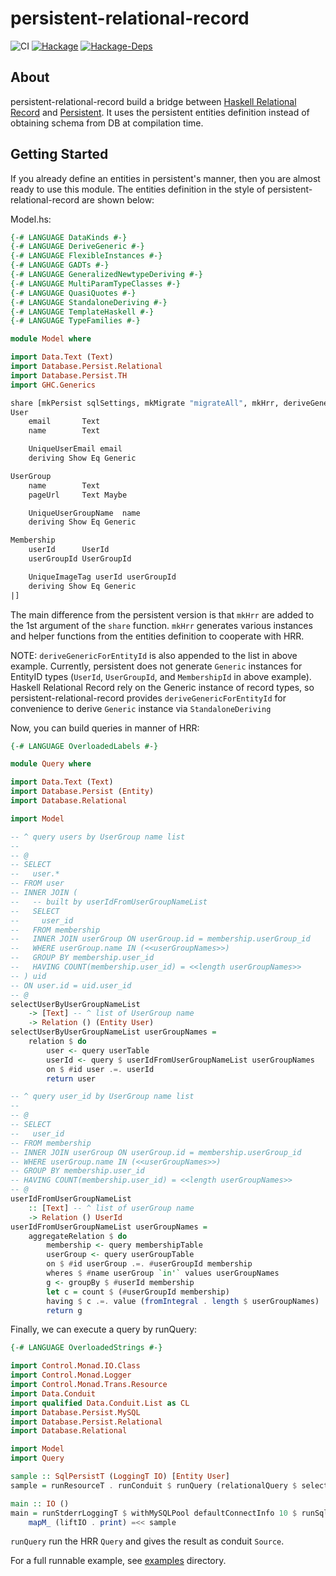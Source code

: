 persistent-relational-record
============================

![CI](https://github.com/himura/persistent-relational-record/workflows/CI/badge.svg)
[![Hackage](https://img.shields.io/hackage/v/persistent-relational-record.svg?style=flat)](https://hackage.haskell.org/package/persistent-relational-record)
[![Hackage-Deps](https://img.shields.io/hackage-deps/v/persistent-relational-record.svg)](http://packdeps.haskellers.com/feed?needle=persistent-relational-record)

## About ##

persistent-relational-record build a bridge between [Haskell Relational Record](https://hackage.haskell.org/package/relational-query)
and [Persistent](http://hackage.haskell.org/package/persistent).
It uses the persistent entities definition instead of obtaining schema from DB at compilation time.

## Getting Started ##

If you already define an entities in persistent's manner, then you are almost ready to use this module.
The entities definition in the style of persistent-relational-record are shown below:

Model.hs:

```Haskell
{-# LANGUAGE DataKinds #-}
{-# LANGUAGE DeriveGeneric #-}
{-# LANGUAGE FlexibleInstances #-}
{-# LANGUAGE GADTs #-}
{-# LANGUAGE GeneralizedNewtypeDeriving #-}
{-# LANGUAGE MultiParamTypeClasses #-}
{-# LANGUAGE QuasiQuotes #-}
{-# LANGUAGE StandaloneDeriving #-}
{-# LANGUAGE TemplateHaskell #-}
{-# LANGUAGE TypeFamilies #-}

module Model where

import Data.Text (Text)
import Database.Persist.Relational
import Database.Persist.TH
import GHC.Generics

share [mkPersist sqlSettings, mkMigrate "migrateAll", mkHrr, deriveGenericForEntityId] [persistLowerCase|
User
    email       Text
    name        Text

    UniqueUserEmail email
    deriving Show Eq Generic

UserGroup
    name        Text
    pageUrl     Text Maybe

    UniqueUserGroupName  name
    deriving Show Eq Generic

Membership
    userId      UserId
    userGroupId UserGroupId

    UniqueImageTag userId userGroupId
    deriving Show Eq Generic
|]
```

The main difference from the persistent version is that `mkHrr` are added to the 1st argument of the `share` function.
`mkHrr` generates various instances and helper functions from the entities definition to cooperate with HRR.

NOTE: `deriveGenericForEntityId` is also appended to the list in above example.
Currently, persistent does not generate `Generic` instances for EntityID types (`UserId`, `UserGroupId`, and `MembershipId` in above example).
Haskell Relational Record rely on the Generic instance of record types, so persistent-relational-record provides `deriveGenericForEntityId` for convenience to derive `Generic` instance via `StandaloneDeriving`

Now, you can build queries in manner of HRR:

```Haskell
{-# LANGUAGE OverloadedLabels #-}

module Query where

import Data.Text (Text)
import Database.Persist (Entity)
import Database.Relational

import Model

-- ^ query users by UserGroup name list
--
-- @
-- SELECT
--   user.*
-- FROM user
-- INNER JOIN (
--   -- built by userIdFromUserGroupNameList
--   SELECT
--     user_id
--   FROM membership
--   INNER JOIN userGroup ON userGroup.id = membership.userGroup_id
--   WHERE userGroup.name IN (<<userGroupNames>>)
--   GROUP BY membership.user_id
--   HAVING COUNT(membership.user_id) = <<length userGroupNames>>
-- ) uid
-- ON user.id = uid.user_id
-- @
selectUserByUserGroupNameList
    -> [Text] -- ^ list of UserGroup name
    -> Relation () (Entity User)
selectUserByUserGroupNameList userGroupNames =
    relation $ do
        user <- query userTable
        userId <- query $ userIdFromUserGroupNameList userGroupNames
        on $ #id user .=. userId
        return user

-- ^ query user_id by UserGroup name list
--
-- @
-- SELECT
--   user_id
-- FROM membership
-- INNER JOIN userGroup ON userGroup.id = membership.userGroup_id
-- WHERE userGroup.name IN (<<userGroupNames>>)
-- GROUP BY membership.user_id
-- HAVING COUNT(membership.user_id) = <<length userGroupNames>>
-- @
userIdFromUserGroupNameList
    :: [Text] -- ^ list of userGroup name
    -> Relation () UserId
userIdFromUserGroupNameList userGroupNames =
    aggregateRelation $ do
        membership <- query membershipTable
        userGroup <- query userGroupTable
        on $ #id userGroup .=. #userGroupId membership
        wheres $ #name userGroup `in'` values userGroupNames
        g <- groupBy $ #userId membership
        let c = count $ (#userGroupId membership)
        having $ c .=. value (fromIntegral . length $ userGroupNames)
        return g
```

Finally, we can execute a query by runQuery:

```Haskell
{-# LANGUAGE OverloadedStrings #-}

import Control.Monad.IO.Class
import Control.Monad.Logger
import Control.Monad.Trans.Resource
import Data.Conduit
import qualified Data.Conduit.List as CL
import Database.Persist.MySQL
import Database.Persist.Relational
import Database.Relational

import Model
import Query

sample :: SqlPersistT (LoggingT IO) [Entity User]
sample = runResourceT . runConduit $ runQuery (relationalQuery $ selectUserByUserGroupNameList True ["tokyo", "haskell"]) () .| CL.consume

main :: IO ()
main = runStderrLoggingT $ withMySQLPool defaultConnectInfo 10 $ runSqlPool $ do
    mapM_ (liftIO . print) =<< sample
```

`runQuery` run the HRR `Query` and gives the result as conduit `Source`.

For a full runnable example, see [examples](https://github.com/himura/persistent-relational-record/tree/master/examples/) directory.
